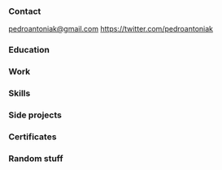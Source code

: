 ### Contact

pedroantoniak@gmail.com 
https://twitter.com/pedroantoniak

### Education


### Work




### Skills




### Side projects


### Certificates 

### Random stuff 
